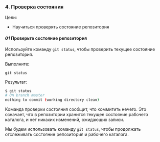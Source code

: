 ### 4. Проверка состояния

Цели:
   * Научиться проверять состояние репозитория



#### *01* Проверьте состояние репозитория

Используйте команду `git status`, чтобы проверить текущее состояние репозитория.

Выполните:
```git
git status
```

Результат:
```bash
$ git status
# On branch master
nothing to commit (working directory clean)
```

Команда проверки состояния сообщит, что коммитить нечего. Это означает, что в репозитории хранится текущее состояние рабочего каталога, и нет никаких изменений, ожидающих записи.

Мы будем использовать команду `git status`, чтобы продолжать отслеживать состояние репозитория и рабочего каталога.
